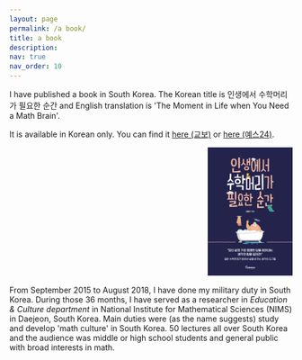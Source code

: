 ```yaml
---
layout: page
permalink: /a book/
title: a book
description:
nav: true
nav_order: 10
---
```


I have published a book in South Korea. The Korean title is 인생에서 수학머리가 필요한 순간 and English translation is 'The Moment in Life when You Need a Math Brain'.

It is available in Korean only. You can find it <a href="http://www.kyobobook.co.kr/product/detailViewKor.laf?mallGb=KOR&ejkGb=KOR&barcode=9791158511418">here (교보)</a> or <a href="http://www.yes24.com/Product/Goods/76655076">here (예스24)</a>.

<p align="right">
  <img src="/assets/img/Book.png" alt="My book" width="30%">
</p>

From September 2015 to August 2018, I have done my military duty in South Korea. During those 36 months, I have served as a researcher in _Education & Culture department_ in National Institute for Mathematical Sciences (NIMS) in Daejeon, South Korea. Main duties were (as the name suggests) study and develop 'math culture' in South Korea. 50 lectures all over South Korea and the audience was middle or high school students and general public with broad interests in math.
